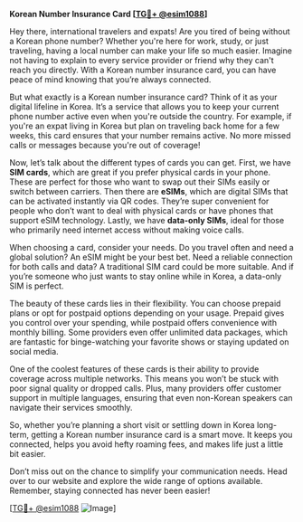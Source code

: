 **Korean Number Insurance Card [[TG💪+ @esim1088](https://t.me/s/esim1088)]**

Hey there, international travelers and expats! Are you tired of being without a Korean phone number? Whether you're here for work, study, or just traveling, having a local number can make your life so much easier. Imagine not having to explain to every service provider or friend why they can't reach you directly. With a Korean number insurance card, you can have peace of mind knowing that you’re always connected.

But what exactly is a Korean number insurance card? Think of it as your digital lifeline in Korea. It’s a service that allows you to keep your current phone number active even when you're outside the country. For example, if you're an expat living in Korea but plan on traveling back home for a few weeks, this card ensures that your number remains active. No more missed calls or messages because you're out of coverage!

Now, let’s talk about the different types of cards you can get. First, we have **SIM cards**, which are great if you prefer physical cards in your phone. These are perfect for those who want to swap out their SIMs easily or switch between carriers. Then there are **eSIMs**, which are digital SIMs that can be activated instantly via QR codes. They’re super convenient for people who don’t want to deal with physical cards or have phones that support eSIM technology. Lastly, we have **data-only SIMs**, ideal for those who primarily need internet access without making voice calls.

When choosing a card, consider your needs. Do you travel often and need a global solution? An eSIM might be your best bet. Need a reliable connection for both calls and data? A traditional SIM card could be more suitable. And if you’re someone who just wants to stay online while in Korea, a data-only SIM is perfect.

The beauty of these cards lies in their flexibility. You can choose prepaid plans or opt for postpaid options depending on your usage. Prepaid gives you control over your spending, while postpaid offers convenience with monthly billing. Some providers even offer unlimited data packages, which are fantastic for binge-watching your favorite shows or staying updated on social media.

One of the coolest features of these cards is their ability to provide coverage across multiple networks. This means you won’t be stuck with poor signal quality or dropped calls. Plus, many providers offer customer support in multiple languages, ensuring that even non-Korean speakers can navigate their services smoothly.

So, whether you’re planning a short visit or settling down in Korea long-term, getting a Korean number insurance card is a smart move. It keeps you connected, helps you avoid hefty roaming fees, and makes life just a little bit easier. 

Don’t miss out on the chance to simplify your communication needs. Head over to our website and explore the wide range of options available. Remember, staying connected has never been easier!

[[TG💪+ @esim1088](https://t.me/s/esim1088) ![Image](https://i.postimg.cc/Y0z9fWf4/image.png)]